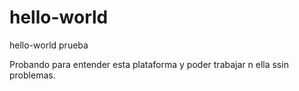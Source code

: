 # hello-world

hello-world prueba

Probando para entender esta plataforma y poder trabajar n ella ssin problemas.
